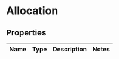 # Allocation

## Properties

Name | Type | Description | Notes
------------ | ------------- | ------------- | -------------



